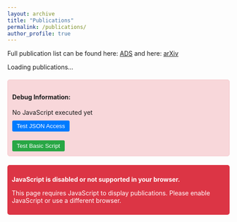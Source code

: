 ```yaml
---
layout: archive
title: "Publications"
permalink: /publications/
author_profile: true
---
```


Full publication list can be found here: [ADS](https://ui.adsabs.harvard.edu/search/q=orcid%3A0000-0002-5992-7586&sort=date%20desc%2C%20bibcode%20desc&p_=0) and here: [arXiv](https://arxiv.org/search/?query=sihan+yuan&searchtype=all&source=header)

<div id="publications-container">
  <p>Loading publications...</p>
</div>

<div id="debug-info" style="background-color: #f8d7da; border: 1px solid #f5c6cb; padding: 10px; margin-top: 20px; border-radius: 5px;">
  <h4>Debug Information:</h4>
  <div id="debug-status">No JavaScript executed yet</div>
  
  <div>
    <button id="test-json-button" style="margin-top: 10px; padding: 5px 10px; background: #007bff; color: white; border: none; border-radius: 3px; cursor: pointer;">Test JSON Access</button>
    <div id="json-test-result" style="margin-top: 10px;"></div>
  </div>
  
  <div>
    <button id="test-basic-button" style="margin-top: 10px; padding: 5px 10px; background: #28a745; color: white; border: none; border-radius: 3px; cursor: pointer;">Test Basic Script</button>
  </div>
</div>

<noscript>
  <div style="background-color: #dc3545; color: white; padding: 10px; margin-top: 20px; border-radius: 5px;">
    <p><strong>JavaScript is disabled or not supported in your browser.</strong></p>
    <p>This page requires JavaScript to display publications. Please enable JavaScript or use a different browser.</p>
  </div>
</noscript>

<!-- Load external JavaScript file instead of inline script -->
<script src="/assets/js/publications-loader.js" type="text/javascript"></script>

<style>
.publications-list {
  padding: 0;
}

.last-updated {
  font-size: 0.8em;
  color: #777;
  margin-bottom: 1.5em;
  text-align: right;
}

.publication-item {
  margin-bottom: 1.5em;
  padding-bottom: 1em;
  border-bottom: 1px solid #eee;
}

.publication-title {
  font-weight: bold;
  margin-bottom: 0.3em;
}

.publication-title a {
  color: #2c3e50;
  text-decoration: none;
}

.publication-title a:hover {
  color: #3498db;
  text-decoration: underline;
}

.publication-authors {
  font-style: italic;
  margin-bottom: 0.3em;
}

.publication-journal {
  color: #666;
  margin-bottom: 0.3em;
}

.publication-metrics {
  margin-bottom: 0.3em;
}

.citation-badge {
  display: inline-block;
  background-color: #f1f8ff;
  color: #0366d6;
  border: 1px solid #c8e1ff;
  border-radius: 3px;
  padding: 0.1em 0.5em;
  font-size: 0.85em;
  margin-right: 0.5em;
}

.publication-links {
  font-size: 0.9em;
  margin-top: 0.5em;
}

.pub-link {
  color: #3498db;
  text-decoration: none;
}

.pub-link:hover {
  text-decoration: underline;
}
</style>
